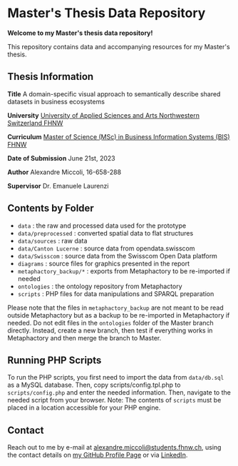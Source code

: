 

# Master's Thesis Data Repository

**Welcome to my Master's thesis data repository!**

This repository contains data and accompanying resources for my Master's thesis.

## Thesis Information

**Title**
A domain-specific visual approach to semantically describe shared datasets in business ecosystems

**University**
[University of Applied Sciences and Arts Northwestern Switzerland FHNW](https://www.fhnw.ch/en)

**Curriculum**
[Master of Science (MSc) in Business Information Systems (BIS) FHNW](https://www.fhnw.ch/en/degree-programmes/business/msc-bis)

**Date of Submission**
June 21st, 2023

**Author**
Alexandre Miccoli, 16-658-288

**Supervisor**
Dr. Emanuele Laurenzi 

## Contents by Folder


- `data`  : the raw and processed data used for the prototype
- `data/preprocessed` : converted spatial data to flat structures
- `data/sources` : raw data
- `data/Canton Lucerne` : source data from opendata.swisscom
- `data/Swisscom` : source data from the Swisscom Open Data platform
- `diagrams` : source files for graphics presented in the report
- `metaphactory_backup/*` : exports from Metaphactory to be re-imported if needed
- `ontologies` : the ontology repository from Metaphactory
- `scripts` : PHP files for data manipulations and SPARQL preparation

Please note that the files in `metaphactory_backup` are not meant to be read outside Metaphactory but as a backup to be re-imported in Metaphactory if needed.
Do not edit files in the `ontologies` folder of the Master branch directly. Instead, create a new branch, then test if everything works in Metaphactory and then merge the branch to Master.

## Running PHP Scripts

To run the PHP scripts, you first need to import the data from `data/db.sql` as a MySQL database. Then, copy scripts/config.tpl.php to `scripts/config.php` and enter the needed information. Then, navigate to the needed script from your browser. Note: The contents of `scripts` must be placed in a location accessible for your PHP engine.

## Contact

Reach out to me by e-mail at [alexandre.miccoli@students.fhnw.ch](mailto:alexandre.miccoli@students.fhnw.ch), using the contact details on [my GitHub Profile Page](https://github.com/alexmiccoli) or via [LinkedIn](https://www.linkedin.com/in/alexmiccoli).
